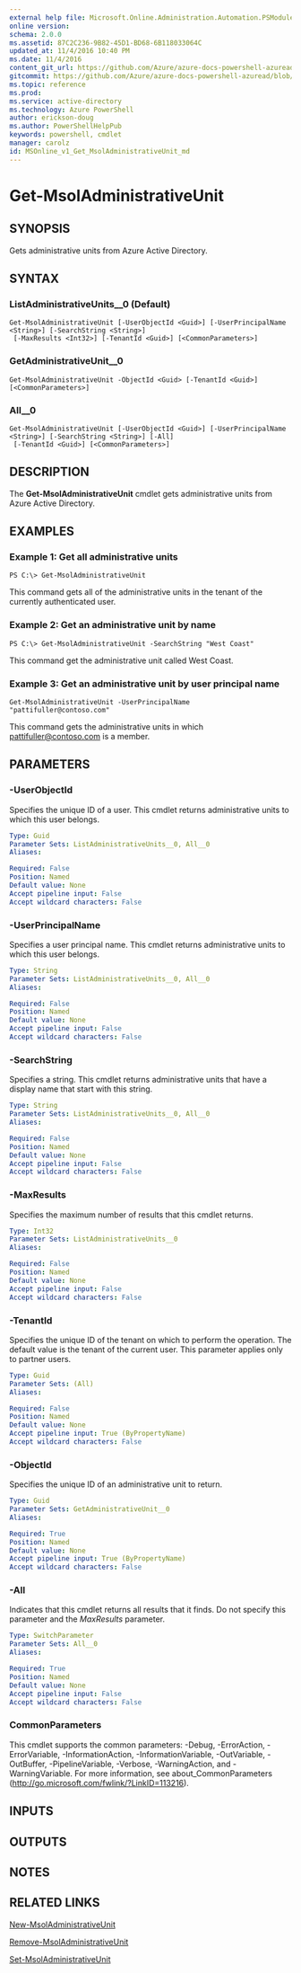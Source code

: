 ```yaml
---
external help file: Microsoft.Online.Administration.Automation.PSModule.dll-Help.xml
online version:
schema: 2.0.0
ms.assetid: 87C2C236-9B82-45D1-BD68-6B118033064C
updated_at: 11/4/2016 10:40 PM
ms.date: 11/4/2016
content_git_url: https://github.com/Azure/azure-docs-powershell-azuread/blob/master/Azure%20AD%20Cmdlets/MSOnline/v1/Get-MsolAdministrativeUnit.md
gitcommit: https://github.com/Azure/azure-docs-powershell-azuread/blob/3c22ad9f927dcfe00a363b1a2c343fc086da2ac5/Azure%20AD%20Cmdlets/MSOnline/v1/Get-MsolAdministrativeUnit.md
ms.topic: reference
ms.prod: 
ms.service: active-directory
ms.technology: Azure PowerShell
author: erickson-doug
ms.author: PowerShellHelpPub
keywords: powershell, cmdlet
manager: carolz
id: MSOnline_v1_Get_MsolAdministrativeUnit_md
---
```


# Get-MsolAdministrativeUnit

## SYNOPSIS
Gets administrative units from Azure Active Directory.

## SYNTAX

### ListAdministrativeUnits__0 (Default)
```
Get-MsolAdministrativeUnit [-UserObjectId <Guid>] [-UserPrincipalName <String>] [-SearchString <String>]
 [-MaxResults <Int32>] [-TenantId <Guid>] [<CommonParameters>]
```

### GetAdministrativeUnit__0
```
Get-MsolAdministrativeUnit -ObjectId <Guid> [-TenantId <Guid>] [<CommonParameters>]
```

### All__0
```
Get-MsolAdministrativeUnit [-UserObjectId <Guid>] [-UserPrincipalName <String>] [-SearchString <String>] [-All]
 [-TenantId <Guid>] [<CommonParameters>]
```

## DESCRIPTION
The **Get-MsolAdministrativeUnit** cmdlet gets administrative units from Azure Active Directory.

## EXAMPLES

### Example 1: Get all administrative units

```
PS C:\> Get-MsolAdministrativeUnit
```

This command gets all of the administrative units in the tenant of the currently authenticated user.

### Example 2: Get an administrative unit by name

```
PS C:\> Get-MsolAdministrativeUnit -SearchString "West Coast"
```

This command get the administrative unit called West Coast.

### Example 3: Get an administrative unit by user principal name

```
Get-MsolAdministrativeUnit -UserPrincipalName "pattifuller@contoso.com"
```

This command gets the administrative units in which pattifuller@contoso.com is a member.

## PARAMETERS

### -UserObjectId
Specifies the unique ID of a user.
This cmdlet returns administrative units to which this user belongs.

```yaml
Type: Guid
Parameter Sets: ListAdministrativeUnits__0, All__0
Aliases:

Required: False
Position: Named
Default value: None
Accept pipeline input: False
Accept wildcard characters: False
```

### -UserPrincipalName
Specifies a user principal name.
This cmdlet returns administrative units to which this user belongs.

```yaml
Type: String
Parameter Sets: ListAdministrativeUnits__0, All__0
Aliases:

Required: False
Position: Named
Default value: None
Accept pipeline input: False
Accept wildcard characters: False
```

### -SearchString
Specifies a string.
This cmdlet returns administrative units that have a display name that start with this string.

```yaml
Type: String
Parameter Sets: ListAdministrativeUnits__0, All__0
Aliases:

Required: False
Position: Named
Default value: None
Accept pipeline input: False
Accept wildcard characters: False
```

### -MaxResults
Specifies the maximum number of results that this cmdlet returns.

```yaml
Type: Int32
Parameter Sets: ListAdministrativeUnits__0
Aliases:

Required: False
Position: Named
Default value: None
Accept pipeline input: False
Accept wildcard characters: False
```

### -TenantId
Specifies the unique ID of the tenant on which to perform the operation.
The default value is the tenant of the current user.
This parameter applies only to partner users.

```yaml
Type: Guid
Parameter Sets: (All)
Aliases:

Required: False
Position: Named
Default value: None
Accept pipeline input: True (ByPropertyName)
Accept wildcard characters: False
```

### -ObjectId
Specifies the unique ID of an administrative unit to return.

```yaml
Type: Guid
Parameter Sets: GetAdministrativeUnit__0
Aliases:

Required: True
Position: Named
Default value: None
Accept pipeline input: True (ByPropertyName)
Accept wildcard characters: False
```

### -All
Indicates that this cmdlet returns all results that it finds.
Do not specify this parameter and the _MaxResults_ parameter.

```yaml
Type: SwitchParameter
Parameter Sets: All__0
Aliases:

Required: True
Position: Named
Default value: None
Accept pipeline input: False
Accept wildcard characters: False
```

### CommonParameters
This cmdlet supports the common parameters: -Debug, -ErrorAction, -ErrorVariable, -InformationAction, -InformationVariable, -OutVariable, -OutBuffer, -PipelineVariable, -Verbose, -WarningAction, and -WarningVariable. For more information, see about_CommonParameters (http://go.microsoft.com/fwlink/?LinkID=113216).

## INPUTS

## OUTPUTS

## NOTES

## RELATED LINKS
[New-MsolAdministrativeUnit](xref:MSOnline/v1/New-MsolAdministrativeUnit.md)

[Remove-MsolAdministrativeUnit](xref:MSOnline/v1/Remove-MsolAdministrativeUnit.md)

[Set-MsolAdministrativeUnit](xref:MSOnline/v1/Set-MsolAdministrativeUnit.md)
